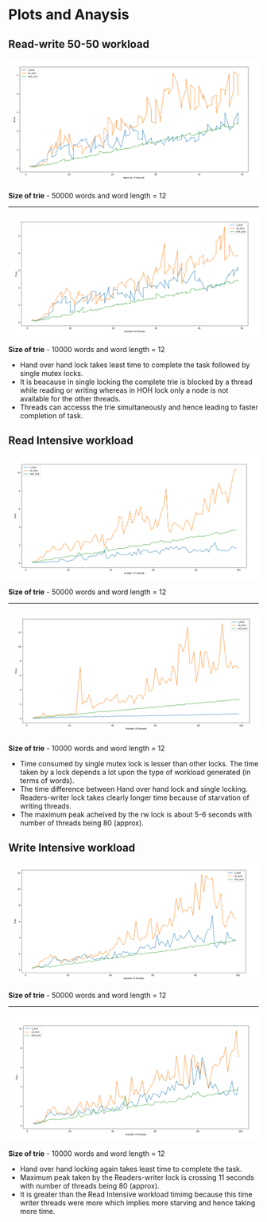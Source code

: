 # Plots and Anaysis

## Read-write 50-50 workload

![alt text](images/read_write.PNG?raw=true)

**Size of trie** - 50000 words and word length = 12

---

![alt text](images/read_write2.PNG?raw=true)

**Size of trie** - 10000 words and word length = 12

- Hand over hand lock takes least time to complete the task followed by single mutex locks. 
- It is beacause in single locking the complete trie is blocked by a thread while reading or writing whereas in HOH lock only a node is not available for the other threads. 
- Threads can accesss the trie simultaneously and hence leading to faster completion of task.


## Read Intensive workload

![alt text](images/read_intensive.PNG?raw=true)

**Size of trie** - 50000 words and word length = 12

---

![alt text](images/read_intensive2.PNG?raw=true)

**Size of trie** - 10000 words and word length = 12

- Time consumed by single mutex lock is lesser than other locks. The time taken by a lock depends a lot upon the type of workload generated (in terms of words).
- The time difference between Hand over hand lock and single locking. Readers-writer lock takes clearly longer time because of starvation of writing threads.
- The maximum peak acheived by the rw lock is about 5-6 seconds with number of threads being 80 (approx).

## Write Intensive workload

![alt text](images/write_intensive.PNG?raw=true)

**Size of trie** - 50000 words and word length = 12

---

![alt text](images/write_intensive2.PNG?raw=true)

**Size of trie** - 10000 words and word length = 12

- Hand over hand locking again takes least time to complete the task.
- Maximum peak taken by the Readers-writer lock is crossing 11 seconds with number of threads being 80 (approx).
- It is greater than the Read Intensive workload timimg because this time writer threads were more which implies more starving and hence taking more time.
